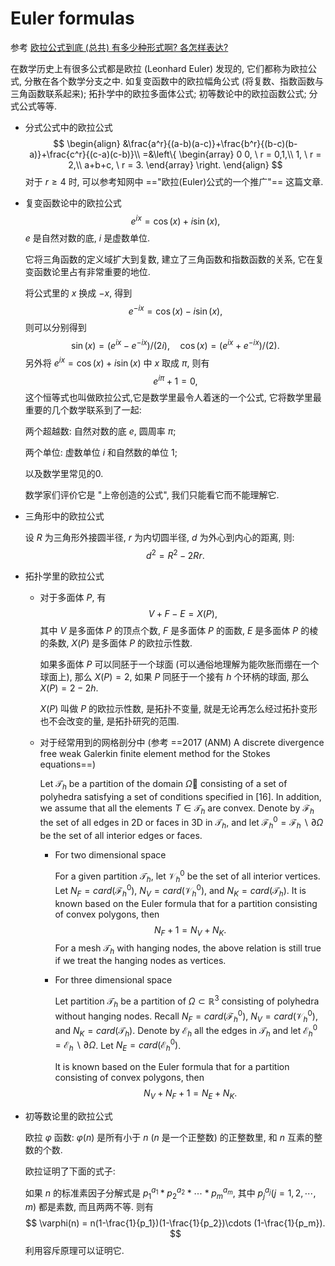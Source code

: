 # Euler formulas

参考 [欧拉公式到底 (总共) 有多少种形式啊? 各怎样表达?](https://www.zybang.com/question/80e9155c7b257ef4e2067e1d4a921486.html)

在数学历史上有很多公式都是欧拉 (Leonhard Euler) 发现的, 它们都称为欧拉公式, 分散在各个数学分支之中. 如复变函数中的欧拉幅角公式 (将复数、指数函数与三角函数联系起来); 拓扑学中的欧拉多面体公式; 初等数论中的欧拉函数公式; 分式公式等等.

- 分式公式中的欧拉公式
  $$
  \begin{align}
  &\frac{a^r}{(a-b)(a-c)}+\frac{b^r}{(b-c)(b-a)}+\frac{c^r}{(c-a)(c-b)}\\
  =&\left\{ 
  \begin{array}
  0 0, \ r = 0,1,\\
  1, \ r = 2,\\
  a+b+c, \ r = 3.
  \end{array}
  \right.
  \end{align}
  $$
  对于 $r\geq 4$ 时, 可以参考知网中 =="欧拉(Euler)公式的一个推广"== 这篇文章.

  

- 复变函数论中的欧拉公式
  $$
  e^{ix} = \cos(x) + i \sin(x),
  $$
  $e$ 是自然对数的底, $i$ 是虚数单位.

  它将三角函数的定义域扩大到复数, 建立了三角函数和指数函数的关系, 它在复变函数论里占有非常重要的地位.

  将公式里的 $x$ 换成 $-x$, 得到
  $$
  e^{-ix} = \cos(x) - i \sin(x),
  $$
  则可以分别得到
  $$
  \sin(x) = (e^{ix}-e^{-ix})/(2i), \quad \cos(x) = (e^{ix}+e^{-ix})/(2).
  $$
  另外将 $e^{ix} = \cos(x) + i \sin(x)$ 中 $x$ 取成 $\pi$, 则有
  $$
  e^{i\pi}+1 = 0,
  $$
  这个恒等式也叫做欧拉公式,它是数学里最令人着迷的一个公式, 它将数学里最重要的几个数学联系到了一起: 

  两个超越数: 自然对数的底 $e$, 圆周率 $\pi$;

  两个单位: 虚数单位 $i$ 和自然数的单位 1;

  以及数学里常见的0.

  数学家们评价它是 "上帝创造的公式", 我们只能看它而不能理解它.

  

- 三角形中的欧拉公式

  设 $R$ 为三角形外接圆半径, $r$ 为内切圆半径, $d$ 为外心到内心的距离, 则:
  $$
  d^2 = R^2 - 2Rr.
  $$



- 拓扑学里的欧拉公式

  - 对于多面体 $P$, 有
    $$
    V+ F- E = X(P),
    $$
    其中 $V$ 是多面体 $P$ 的顶点个数, $F$ 是多面体 $P$ 的面数, $E$ 是多面体 $P$ 的棱的条数, $X(P)$ 是多面体 $P$ 的欧拉示性数.

    如果多面体 $P$ 可以同胚于一个球面 (可以通俗地理解为能吹胀而绷在一个球面上), 那么 $X(P)=2$, 如果 $P$ 同胚于一个接有 $h$ 个环柄的球面, 那么 $X(P) = 2 - 2h$. 

    $X(P)$ 叫做 $P$ 的欧拉示性数, 是拓扑不变量, 就是无论再怎么经过拓扑变形也不会改变的量, 是拓扑研究的范围.

  - 对于经常用到的网格剖分中 (参考 ==2017 (ANM) A discrete divergence free weak Galerkin finite element method for the Stokes equations==)

    Let $\mathcal{T}_h$ be a partition of the domain $\Omega􏰼$ consisting of a set of polyhedra satisfying a set of conditions specified in [16]. In addition, we assume that all the elements $T\in\mathcal{T}_h$ are convex. Denote by $\mathcal{F}_h$ the set of all edges in 2D or faces in 3D in $\mathcal{T}_h$, and let $\mathcal{F}_h^0=\mathcal{F}_h\backslash \partial\Omega$ be the set of all interior edges or faces.

    - For two dimensional space

      For a given partition $\mathcal{T}_h$, let $\mathcal{V}_h^0$ be the set of all interior vertices. Let $N_F=card(\mathcal{F}_h^0)$, $N_V=card(\mathcal{V}_h^0)$, and $N_K=card(\mathcal{T}_h)$. It is known based on the Euler formula that for a partition consisting of convex polygons, then
      $$
      N_F + 1 = N_V + N_K.
      $$
      For a mesh $\mathcal{T}_h$ with hanging nodes, the above relation is still true if we treat the hanging nodes as vertices.

    - For three dimensional space

      Let partition $\mathcal{T}_h$ be a partition of $\Omega\subset \mathbb{R}^3$ consisting of polyhedra without hanging nodes. Recall $N_F=card(\mathcal{F}_h^0)$, $N_V=card(\mathcal{V}_h^0)$, and $N_K=card(\mathcal{T}_h)$. Denote by $\mathcal{E}_h$ all the edges in $\mathcal{T}_h$ and let $\mathcal{E}_h^0=\mathcal{E}_h\backslash \partial\Omega$. Let $N_E=card(\mathcal{E}_h^0)$. 

      It is known based on the Euler formula that for a partition consisting of convex polygons, then
      $$
      N_V+N_F + 1 = N_E + N_K.
      $$
      

  

- 初等数论里的欧拉公式

  欧拉 $\varphi$ 函数: $\varphi(n)$ 是所有小于 $n$ ($n$ 是一个正整数) 的正整数里, 和 $n$ 互素的整数的个数.

  欧拉证明了下面的式子:

  如果 $n$ 的标准素因子分解式是 $p_1^{a_1}*p_2^{a_2}*\cdots *p_m^{a_m}$, 其中 $p_j^{a_j} (j=1,2,\cdots, m)$ 都是素数, 而且两两不等. 则有
  $$
  \varphi(n) = n(1-\frac{1}{p_1})(1-\frac{1}{p_2})\cdots (1-\frac{1}{p_m}).
  $$
  利用容斥原理可以证明它.